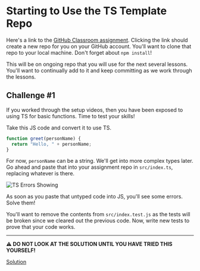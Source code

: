 # Starting to Use the TS Template Repo

Here's a link to the [GitHub Classroom assignment](https://classroom.github.com/a/k1mSs7ED). Clicking the link should create a new repo for you on your GitHub account. You'll want to clone that repo to your local machine. Don't forget about `npm install`!

This will be on ongoing repo that you will use for the next several lessons. You'll want to continually add to it and keep committing as we work through the lessons.

## Challenge #1

If you worked through the setup videos, then you have been exposed to using TS for basic functions. Time to test your skills!

Take this JS code and convert it to use TS.

```js
function greet(personName) {
  return "Hello, " + personName;
}
```

For now, `personName` can be a string. We'll get into more complex types later. Go ahead and paste that into your assignment repo in `src/index.ts`, replacing whatever is there.

![TS Errors Showing](./images/1-errors.png)

As soon as you paste that untyped code into JS, you'll see some errors. Solve them!

You'll want to remove the contents from `src/index.test.js` as the tests will be broken since we cleared out the previous code. Now, write new tests to prove that your code works.

---

**⚠️ DO NOT LOOK AT THE SOLUTION UNTIL YOU HAVE TRIED THIS YOURSELF!**

[Solution](./1-solution.md)
